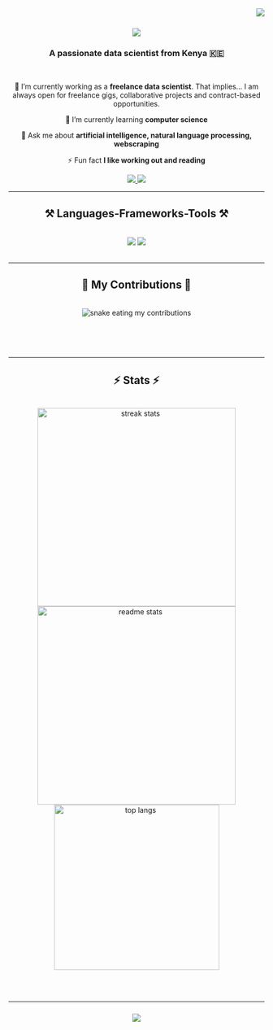 <img align="right" src="https://visitor-badge.laobi.icu/badge?page_id=teofizzy.teofizzy" />

<h1 align="center">
    <img src="https://readme-typing-svg.herokuapp.com/?font=Righteous&size=35&center=true&vCenter=true&width=500&height=70&duration=4000&lines=Hi+There!+👋;+I'm+Teofilo+Ligawa!;" />
</h1>

<h3 align="center">A passionate data scientist from Kenya 🇰🇪</h3>

<br/>

<div align="center">
 
 🔭 I’m currently working as a **freelance data scientist**. That implies... I am always open for freelance gigs, collaborative projects and contract-based opportunities.
 
 🌱 I’m currently learning **computer science**

 💬 Ask me about **artificial intelligence, natural language processing, webscraping**

 ⚡ Fun fact **I like working out and reading**
 
 </div>
 
<div align="center"> 
  <a href="mailto:teofilo48ligawa@gmail.com">
    <img src="https://img.shields.io/badge/Gmail-333333?style=for-the-badge&logo=gmail&logoColor=red" />
  </a>
  <a href="https://linkedin.com/in/teofilo-acholla-2bb243178/" target="_blank">
    <img src="https://img.shields.io/badge/LinkedIn-0077B5?style=for-the-badge&logo=linkedin&logoColor=white" target="_blank" />
  </a>
</div>

 <hr/>
 
<h2 align="center">⚒️ Languages-Frameworks-Tools ⚒️</h2>
<br/>
<div align="center">
    <img src="https://skillicons.dev/icons?i=selenium,vscode,github,git,r,linux,markdown" />
    <img src="https://skillicons.dev/icons?i=python,sqlite,flask,tensorflow" /><br>
</div>

<br/>
<hr/>

<div align="center">
  <h2>🐍 My Contributions 🐍</h2>
  <br>
  <img alt="snake eating my contributions" src="https://raw.githubusercontent.com/teofizzy/teofizzy/output/github-contribution-grid-snake.svg" />
  
  <br/><br/><br/>
</div>

<hr/>

<h2 align="center">⚡ Stats ⚡</h2>
<br>
<div align=center>
  <img width=390 src="https://streak-stats.demolab.com/?user=teofizzy&count_private=true&theme=react&border_radius=10" alt="streak stats"/>
  <img width=390 src="https://github-readme-stats-teofizzy.vercel.app/api?username=teofizzy&count_private=true&show_icons=true&theme=react&rank_icon=github&border_radius=10" alt="readme stats" />
  <br/>
  <img width=325 align="center" src="https://github-readme-stats-teofizzy.vercel.app/api/top-langs/?username=teofizzy&hide=HTML&langs_count=8&layout=compact&theme=react&border_radius=10&size_weight=0.5&count_weight=0.5&exclude_repo=github-readme-stats" alt="top langs" />
</div>

<br/><br/>
<hr/>

<h3 align="center">
    <img src="https://readme-typing-svg.herokuapp.com/?font=Righteous&size=25&center=true&vCenter=true&width=500&height=70&duration=4000&lines=Thanks+for+visiting!+✌️;+Shoot+me+a+message+on+Linkedin!;I'm+always+down+to+collab+:)">
</h3>

<br/>


